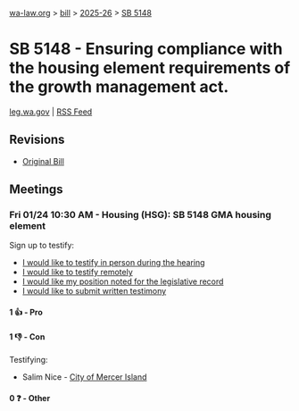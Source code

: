 [wa-law.org](/) > [bill](/bill/) > [2025-26](/bill/2025-26/) > [SB 5148](/bill/2025-26/sb/5148/)

# SB 5148 - Ensuring compliance with the housing element requirements of the growth management act.
[leg.wa.gov](https://app.leg.wa.gov/billsummary?BillNumber=5148&Year=2025&Initiative=false) | [RSS Feed](./rss.xml)

## Revisions
* [Original Bill](1/)

## Meetings
### Fri 01/24 10:30 AM - Housing (HSG): SB 5148 GMA housing element
Sign up to testify:
* [I would like to testify in person during the hearing](https://app.leg.wa.gov/csi/Testifier/Add?chamber=House&mId=32481&aId=161746&caId=24760&tId=1)
* [I would like to testify remotely](https://app.leg.wa.gov/csi/Testifier/Add?chamber=House&mId=32481&aId=161746&caId=24760&tId=2)
* [I would like my position noted for the legislative record](https://app.leg.wa.gov/csi/Testifier/Add?chamber=House&mId=32481&aId=161746&caId=24760&tId=3)
* [I would like to submit written testimony](https://app.leg.wa.gov/csi/Testifier/Add?chamber=House&mId=32481&aId=161746&caId=24760&tId=4)

#### 1 👍 - Pro

#### 1 👎 - Con
Testifying:
* Salim Nice - [City of Mercer Island](/org/city_of_mercer_island/)

#### 0 ❓ - Other
